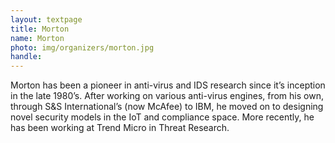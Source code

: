 ```yaml
---
layout: textpage
title: Morton
name: Morton
photo: img/organizers/morton.jpg
handle: 
---
```


Morton has been a pioneer in anti-virus and IDS research since it’s inception in the late 1980’s. After working on various anti-virus engines, from his own, through S&S International’s (now McAfee) to IBM, he moved on to designing novel security models in the IoT and compliance space. More recently, he has been working at Trend Micro in Threat Research.

